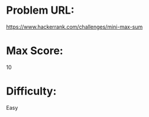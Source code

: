 # Problem URL:
https://www.hackerrank.com/challenges/mini-max-sum

# Max Score:
10

# Difficulty:
Easy
